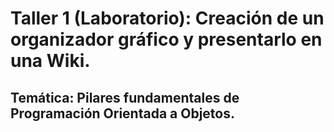 # Taller 1 (Laboratorio): Creación de un organizador gráfico y presentarlo en una Wiki.

## Temática: Pilares fundamentales de Programación Orientada a Objetos.

